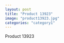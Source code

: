 ```yaml
---
layout: post
title: "Product 13923"
image: "product13923.jpg"
categories: "category1"
---
```

Product 13923
